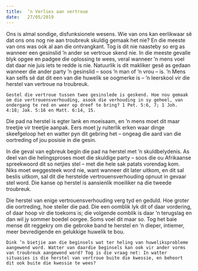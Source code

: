 ```yaml
---
title:  ’n Verlies aan vertroue
date:   27/05/2019
---
```


Ons is almal sondige, disfunksionele wesens. Wie van ons kan eerlikwaar sê dat ons ons nog nie aan troubreuk skuldig gemaak het nie? En die meeste van ons was ook al aan die ontvangkant. Tog is dit nie naasteby so erg as wanneer een gesinslid ’n ander se vertroue skend nie. In die meeste gevalle blyk opgee en padgee die oplossing te wees, veral wanneer ’n mens voel dat daar nie juis iets te redde is nie. Natuurlik is dit makliker gesê as gedaan wanneer die ander party ’n gesinslid – soos ’n man of ’n vrou – is. ’n Mens kan selfs sê dat dit een van die huwelik se oogmerke is – ’n leerskool vir die herstel van vertroue na troubreuk. 

`Gestel die vertroue tussen twee gesinslede is geskend. Hoe nou gemaak om die vertrouensverhouding, asook die verhouding in sy geheel, van ondergang te red en weer op dreef te bring? 1 Pet. 5:6, 7; 1 Joh. 4:18; Jak. 5:16 en Matt. 6:14, 15.` 

Die pad na herstel is egter lank en moeisaam, en ’n mens moet dit maar treetjie vir treetjie aanpak. Eers moet jy ruiterlik erken waar dinge skeefgeloop het en watter pyn dit gebring het – ongeag die aard van die oortreding of jou posisie in die gesin. 

In die geval van egbreuk begin die pad na herstel met ’n skuldbelydenis. As deel van die helingsproses moet die skuldige party – soos die ou Afrikaanse spreekwoord dit so netjies stel – met die hele sak patats vorendag kom. Niks moet weggesteek word nie, want wanneer dit later uitkom, en dit sal beslis uitkom, sal dit die herstelde vertrouensverhouding opnuut in gevaar stel word. Die kanse op herstel is aansienlik moeiliker na die tweede troubreuk. 

Die herstel van enige vertrouensverhouding verg tyd en geduld. Hoe groter die oortreding, hoe steiler die pad. Die een oomblik lyk dit of daar vordering, of daar hoop vir die toekoms is; die volgende oomblik is daar ’n terugslag en dan wil jy sommer boedel oorgee. Soms voel dit maar so. Tog het baie mense dit reggekry om die gebroke band te herstel en ’n dieper, intiemer, meer bevredigende en gelukkige huwelik te bou. 

`Dink ’n bietjie aan die beginsels wat ter heling van huweliksprobleme aangewend word. Watter van daardie beginsels kan ook vir ander vorms van troubreuk aangewend word? Tog is die vraag net: In watter situasies is die herstel van vertroue buite die kwessie, en behoort dit ook buite die kwessie te wees?`